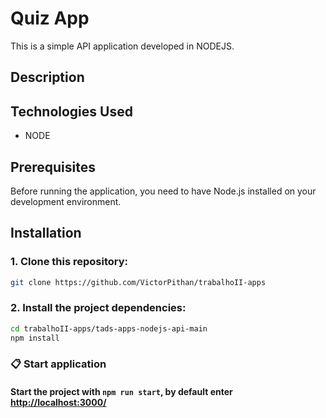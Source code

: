# Quiz App

This is a simple API application developed in NODEJS.

## Description


## Technologies Used

- NODE

## Prerequisites

Before running the application, you need to have Node.js installed on your development environment.

## Installation

### 1. Clone this repository:
```bash
git clone https://github.com/VictorPithan/trabalhoII-apps
```

### 2. Install the project dependencies:
```bash
cd trabalhoII-apps/tads-apps-nodejs-api-main
npm install
```

### 📋 Start application
#### Start the project with `npm run start`, by default enter [http://localhost:3000/](http://localhost:3000)
